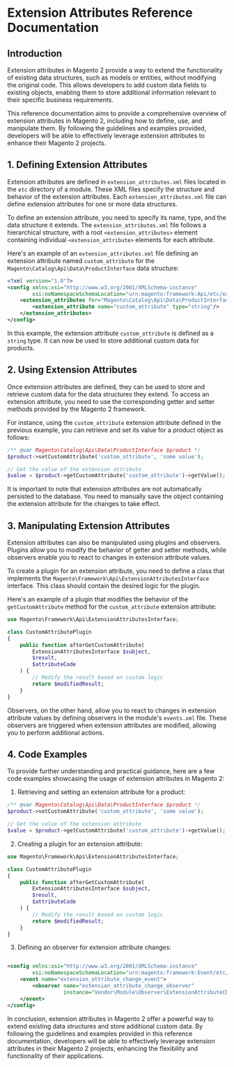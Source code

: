 # Extension Attributes Reference Documentation

## Introduction

Extension attributes in Magento 2 provide a way to extend the functionality of existing data structures, such as models
or entities, without modifying the original code. This allows developers to add custom data fields to existing objects,
enabling them to store additional information relevant to their specific business requirements.

This reference documentation aims to provide a comprehensive overview of extension attributes in Magento 2, including
how to define, use, and manipulate them. By following the guidelines and examples provided, developers will be able to
effectively leverage extension attributes to enhance their Magento 2 projects.

## 1. Defining Extension Attributes

Extension attributes are defined in `extension_attributes.xml` files located in the `etc` directory of a module. These
XML files specify the structure and behavior of the extension attributes. Each `extension_attributes.xml` file can
define extension attributes for one or more data structures.

To define an extension attribute, you need to specify its name, type, and the data structure it extends.
The `extension_attributes.xml` file follows a hierarchical structure, with a root `<extension_attributes>` element
containing individual `<extension_attribute>` elements for each attribute.

Here's an example of an `extension_attributes.xml` file defining an extension attribute named `custom_attribute` for
the `Magento\Catalog\Api\Data\ProductInterface` data structure:

```xml
<?xml version="1.0"?>
<config xmlns:xsi="http://www.w3.org/2001/XMLSchema-instance"
        xsi:noNamespaceSchemaLocation="urn:magento:framework:Api/etc/extension_attributes.xsd">
    <extension_attributes for="Magento\Catalog\Api\Data\ProductInterface">
        <extension_attribute name="custom_attribute" type="string"/>
    </extension_attributes>
</config>
```

In this example, the extension attribute `custom_attribute` is defined as a `string` type. It can now be used to store
additional custom data for products.

## 2. Using Extension Attributes

Once extension attributes are defined, they can be used to store and retrieve custom data for the data structures they
extend. To access an extension attribute, you need to use the corresponding getter and setter methods provided by the
Magento 2 framework.

For instance, using the `custom_attribute` extension attribute defined in the previous example, you can retrieve and set
its value for a product object as follows:

```php
/** @var Magento\Catalog\Api\Data\ProductInterface $product */
$product->setCustomAttribute('custom_attribute', 'some value');

// Get the value of the extension attribute
$value = $product->getCustomAttribute('custom_attribute')->getValue();
```

It is important to note that extension attributes are not automatically persisted to the database. You need to manually
save the object containing the extension attribute for the changes to take effect.

## 3. Manipulating Extension Attributes

Extension attributes can also be manipulated using plugins and observers. Plugins allow you to modify the behavior of
getter and setter methods, while observers enable you to react to changes in extension attribute values.

To create a plugin for an extension attribute, you need to define a class that implements
the `Magento\Framework\Api\ExtensionAttributesInterface` interface. This class should contain the desired logic for the
plugin.

Here's an example of a plugin that modifies the behavior of the `getCustomAttribute` method for the `custom_attribute`
extension attribute:

```php
use Magento\Framework\Api\ExtensionAttributesInterface;

class CustomAttributePlugin
{
    public function afterGetCustomAttribute(
        ExtensionAttributesInterface $subject,
        $result,
        $attributeCode
    ) {
        // Modify the result based on custom logic
        return $modifiedResult;
    }
}
```

Observers, on the other hand, allow you to react to changes in extension attribute values by defining observers in the
module's `events.xml` file. These observers are triggered when extension attributes are modified, allowing you to
perform additional actions.

## 4. Code Examples

To provide further understanding and practical guidance, here are a few code examples showcasing the usage of extension
attributes in Magento 2:

1. Retrieving and setting an extension attribute for a product:

```php
/** @var Magento\Catalog\Api\Data\ProductInterface $product */
$product->setCustomAttribute('custom_attribute', 'some value');

// Get the value of the extension attribute
$value = $product->getCustomAttribute('custom_attribute')->getValue();
```

2. Creating a plugin for an extension attribute:

```php
use Magento\Framework\Api\ExtensionAttributesInterface;

class CustomAttributePlugin
{
    public function afterGetCustomAttribute(
        ExtensionAttributesInterface $subject,
        $result,
        $attributeCode
    ) {
        // Modify the result based on custom logic
        return $modifiedResult;
    }
}
```

3. Defining an observer for extension attribute changes:

```xml

<config xmlns:xsi="http://www.w3.org/2001/XMLSchema-instance"
        xsi:noNamespaceSchemaLocation="urn:magento:framework:Event/etc/events.xsd">
    <event name="extension_attribute_change_event">
        <observer name="extension_attribute_change_observer"
                  instance="Vendor\Module\Observer\ExtensionAttributeChangeObserver"/>
    </event>
</config>
```

In conclusion, extension attributes in Magento 2 offer a powerful way to extend existing data structures and store
additional custom data. By following the guidelines and examples provided in this reference documentation, developers
will be able to effectively leverage extension attributes in their Magento 2 projects, enhancing the flexibility and
functionality of their applications.
